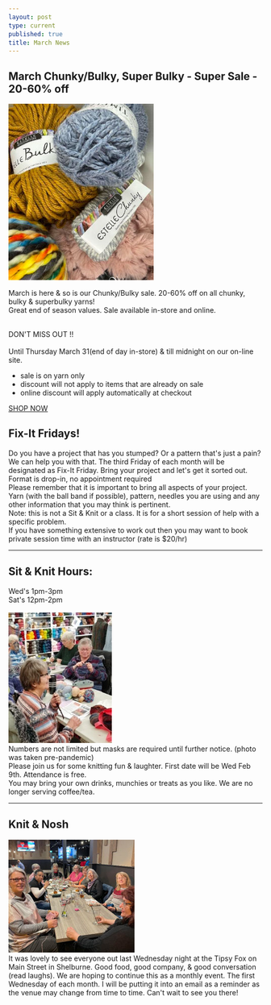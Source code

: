 ```yaml
---
layout: post
type: current
published: true
title: March News
---
```

<h2>March Chunky/Bulky, Super Bulky - Super Sale - 20-60% off</h2>
<img src="/img/march2022sale.jpg">

March is here & so is our Chunky/Bulky sale. 20-60% off on all chunky, bulky & superbulky yarns! <br/>
Great end of season values. Sale available in-store and online.<br/><br/>

DON'T MISS OUT !!<br/><br/>
Until Thursday March 31(end of day in-store) & till midnight on our on-line site.

- sale is on yarn only<br/>
- discount will not apply to items that are already on sale<br/>
- online discount will apply automatically at checkout<br/>

<a href="https://www.woolandsilkcoshop.com/search?q=chunky">SHOP NOW</a>

<h2>Fix-It Fridays!</h2>
Do you have a project that has you stumped? Or a pattern that's just a pain? We can help you with that. The third Friday of each month will be designated as Fix-It Friday. Bring your project and let's get it sorted out.<br />
Format is drop-in, no appointment required<br />
Please remember that it is important to bring all aspects of your project. Yarn (with the ball band if possible), pattern, needles you are using and any other information that you may think is pertinent.<br />
Note: this is not a Sit & Knit or a class. It is for a short session of help with a specific problem.<br />
If you have something extensive to work out then you may want to book private session time with an instructor (rate is $20/hr)<br />
 <hr />

<h2>Sit & Knit Hours:</h2>
Wed's  1pm-3pm<br />
Sat's    12pm-2pm<br /><br />
 <img src="/img/sit_knit.jpg"><br />
Numbers are not limited but masks are required until further notice. (photo was taken pre-pandemic)<br />
Please join us for some knitting fun & laughter. First date will be Wed Feb 9th. Attendance is free.<br />
You may bring your own drinks, munchies or treats as you like. We are no longer serving coffee/tea.<br />
 
<hr />
<h2>Knit & Nosh</h2>
<img src="/img/knit_nosh.jpg"><br />                     
It was lovely to see everyone out last Wednesday night at the Tipsy Fox on Main Street in Shelburne. Good food, good company, & good conversation (read laughs). We are hoping to continue this as a monthly event. The first Wednesday of each month. I will be putting it into an email as a reminder as the venue may change from time to time.
Can't wait to see you there!

